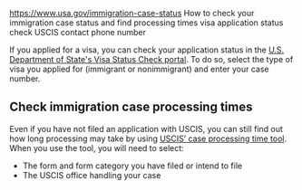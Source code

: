 

https://www.usa.gov/immigration-case-status
How to check your immigration case status and find processing times
visa application status check
USCIS contact phone number

If you applied for a visa, you can check your application status in the
[U.S. Department of State's Visa Status Check portal](https://ceac.state.gov/CEACStatTracker/Status.aspx).
To do so, select the type of visa you applied for (immigrant or nonimmigrant) and enter your case number.

**Check immigration case processing times**
-------------------------------------------

Even if you have not filed an application with USCIS, you can still find out how long processing may take by using
[USCIS’ case processing time tool](https://egov.uscis.gov/processing-times/).
When you use the tool, you will need to select:

* The form and form category you have filed or intend to file
* The USCIS office handling your case

